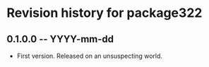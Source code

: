 # Revision history for package322

## 0.1.0.0 -- YYYY-mm-dd

* First version. Released on an unsuspecting world.

